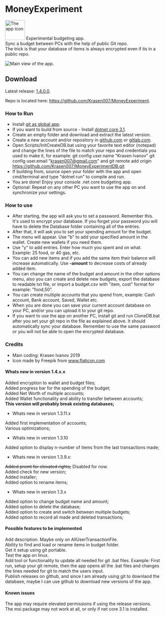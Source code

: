 # MoneyExperiment

<img src="MoneyExperiment/Resources/icon.ico" title="The app icon" width="64"/>
Experimental budgeting app. <br>
Sync a budget between PCs with the help of public Git repo. <br>
The trick is that your database of items is always encrypted even if its in a public repo. <br>

![Main view of the app.](MoneyExperiment/Resources/MainView.png)

## Download

Latest release: <a href="https://github.com/Krasen007/MoneyExperiment/releases">1.4.0.0</a>.  

Repo is located here: <a href="https://github.com/Krasen007/MoneyExperiment">https://github.com/Krasen007/MoneyExperiment</a>.

### How to Run

* Install [git as global app](https://git-scm.com/downloads).  
* If you want to build from source - Install [dotnet core 3.1](https://dotnet.microsoft.com/download/dotnet-core/3.1).  
* Create an empty folder and download and extract the latest version.  
* Create a new account and/or repository in [github.com](https://github.com/) or [gitlab.com](https://gitlab.com/).  
* Open Scripts/InitCreateDB.bat using your favorite text editor (notepad) and change the lines of the file to match your repo and credentials you used to make it, for example: git config user.name "Krasen Ivanov"
git config user.email "krasen007@gmail.com" and git remote add origin <https://github.com/Krasen007/MoneyExperimentDB.git>  
* If building from, source open your folder with the app and open cmd/terminal and type "dotnet run" to compile and run.  
* You are done! Enjoy your console .net core budgeting app.  
* Optional: Repeat on any other PC you want to use the app on and synchronize your settings.  

### How to use

* After starting, the app will ask you to set a password. Remember this. It's used to encrypt your database.
If you forget your password you will have to delete the Database folder containing all of the entries. <br>
* After that, it will ask you to set your spending amount for the budget.  
* The menu will appear. Use "b" to add your specified amount in the wallet. Create new wallets if you need them.
* Use "y" to add entries. Enter how much you spent and on what.  Example: 25 food, or 40 gas, etc.
* You can add new items and if you add the same item their balance will increase automatically. Use **-amount** to decrease costs of already added item.  
* You can change the name of the budget and amount in the other options menu, also you can create and delete new budgets, export the database to readable txt file, or import a budget.csv with "item, cost" format for example: "food,50".  
* You can create multiple accounts that you spend from, example: Cash account, Bank account, Saved, Wallet etc.  
* When you are done you can save your current account database on your PC, and/or you can upload it to your git repo.  
* If you want to use the app on another PC, install git and run CloneDB.bat after you set your git repo in the file as explained above. It should automatically sync your database. Remember to use the same password or you will not be able to open the encrypted database.  

### Credits

* Main coding: Krasen Ivanov 2019
* Icon made by Freepik from www.flaticon.com  

#### Whats new in version 1.4.x.x

Added encryption to wallet and budget files;  
Added progress bar for the spending of the budget;  
Added Net Worth of multiple accounts;  
Added Wallet functionality and ability to transfer between accounts;  
**This version will probably break existing databases;**  

* Whats new in version 1.3.11.x

Added first implementation of accounts;  
Various optimizations;  

* Whats new in version 1.3.10

Added option to display n-number of items from the last transactions made;  

* Whats new in version 1.3.9.x:  

<del>Added promt for elevated rights;</del> Disabled for now.  <br>
Added check for new version;  
Added installer;  
Added option to rename items;  

* Whats new in version 1.3.x  

Added option to change budget name and amount;  
Added option to delete the database;  
Added option to create and switch between multiple budgets;  
Added option to record all made and deleted transactions;  

#### Possible features to be implemented

Add description. Maybe only on AllUserTransactionFile.<br>
Ability to find and load or rename items in budget folder.<br>
Get it setup using git portable.<br>
Test the app on linux.<br>
Add tool or functionality to update all needed for git .bat files. Example: First run, setup your git remote, then the app opens all the .bat files and changes the lines needed for git to match the users input.<br>
Publish releases on github, and since I am already using git to downlaod the database, maybe I can use github to download new versions of the app.

#### Known issues
The app may require elevated permissions if using the release versions.<br>
The msi package may not work at all, or only if net core 3.1 is installed.